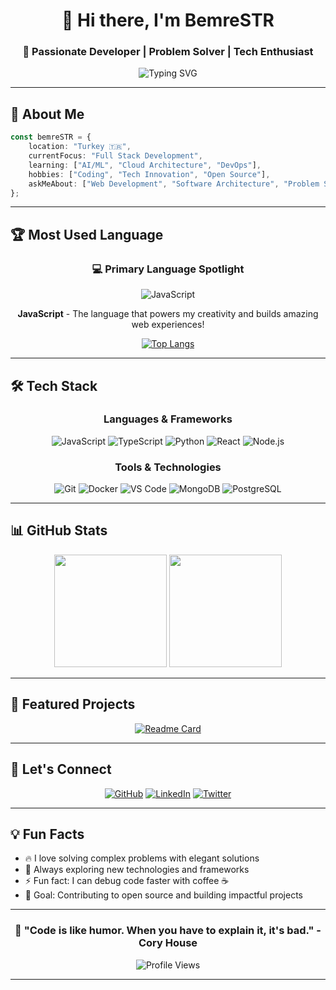 <div align="center">
  
# 👋 Hi there, I'm BemreSTR

### 🚀 Passionate Developer | Problem Solver | Tech Enthusiast

<img src="https://readme-typing-svg.herokuapp.com?font=Fira+Code&size=22&duration=3000&pause=1000&color=00D9FF&center=true&vCenter=true&width=435&lines=Welcome+to+my+GitHub!;Always+learning+new+things;Building+amazing+projects" alt="Typing SVG" />

</div>

---

## 🎯 About Me

```typescript
const bemreSTR = {
    location: "Turkey 🇹🇷",
    currentFocus: "Full Stack Development",
    learning: ["AI/ML", "Cloud Architecture", "DevOps"],
    hobbies: ["Coding", "Tech Innovation", "Open Source"],
    askMeAbout: ["Web Development", "Software Architecture", "Problem Solving"]
};
```

---

## 🏆 Most Used Language

<div align="center">
  
### 💻 Primary Language Spotlight
  
<img src="https://img.shields.io/badge/JavaScript-F7DF1E?style=for-the-badge&logo=javascript&logoColor=black" alt="JavaScript" />

**JavaScript** - The language that powers my creativity and builds amazing web experiences!

[![Top Langs](https://github-readme-stats.vercel.app/api/top-langs/?username=BemreSTR&layout=compact&theme=tokyonight&hide_border=true&bg_color=0D1117)](https://github.com/anuraghazra/github-readme-stats)

</div>

---

## 🛠️ Tech Stack

<div align="center">

### Languages & Frameworks
![JavaScript](https://img.shields.io/badge/JavaScript-F7DF1E?style=flat-square&logo=javascript&logoColor=black)
![TypeScript](https://img.shields.io/badge/TypeScript-007ACC?style=flat-square&logo=typescript&logoColor=white)
![Python](https://img.shields.io/badge/Python-3776AB?style=flat-square&logo=python&logoColor=white)
![React](https://img.shields.io/badge/React-20232A?style=flat-square&logo=react&logoColor=61DAFB)
![Node.js](https://img.shields.io/badge/Node.js-43853D?style=flat-square&logo=node.js&logoColor=white)

### Tools & Technologies
![Git](https://img.shields.io/badge/Git-F05032?style=flat-square&logo=git&logoColor=white)
![Docker](https://img.shields.io/badge/Docker-2496ED?style=flat-square&logo=docker&logoColor=white)
![VS Code](https://img.shields.io/badge/VS_Code-007ACC?style=flat-square&logo=visual-studio-code&logoColor=white)
![MongoDB](https://img.shields.io/badge/MongoDB-4EA94B?style=flat-square&logo=mongodb&logoColor=white)
![PostgreSQL](https://img.shields.io/badge/PostgreSQL-316192?style=flat-square&logo=postgresql&logoColor=white)

</div>

---

## 📊 GitHub Stats

<div align="center">
  
<img height="180em" src="https://github-readme-stats.vercel.app/api?username=BemreSTR&show_icons=true&theme=tokyonight&hide_border=true&bg_color=0D1117" />
<img height="180em" src="https://github-readme-streak-stats.herokuapp.com/?user=BemreSTR&theme=tokyonight&hide_border=true&background=0D1117" />

</div>

---

## 🌟 Featured Projects

<div align="center">

[![Readme Card](https://github-readme-stats.vercel.app/api/pin/?username=BemreSTR&repo=email-ai-responder&theme=tokyonight&hide_border=true&bg_color=0D1117)](https://github.com/BemreSTR/email-ai-responder)

</div>

---

## 🤝 Let's Connect

<div align="center">

[![GitHub](https://img.shields.io/badge/GitHub-100000?style=for-the-badge&logo=github&logoColor=white)](https://github.com/BemreSTR)
[![LinkedIn](https://img.shields.io/badge/LinkedIn-0077B5?style=for-the-badge&logo=linkedin&logoColor=white)](https://linkedin.com/in/bemrestr)
[![Twitter](https://img.shields.io/badge/Twitter-1DA1F2?style=for-the-badge&logo=twitter&logoColor=white)](https://twitter.com/bemrestr)

</div>

---

## 💡 Fun Facts

- 🔥 I love solving complex problems with elegant solutions
- 🌱 Always exploring new technologies and frameworks
- ⚡ Fun fact: I can debug code faster with coffee ☕
- 🎯 Goal: Contributing to open source and building impactful projects

---

<div align="center">
  
### 🚀 "Code is like humor. When you have to explain it, it's bad." - Cory House

![Profile Views](https://komarev.com/ghpvc/?username=BemreSTR&color=blueviolet&style=flat-square)

</div>

---

